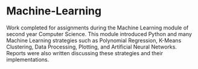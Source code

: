 # Machine-Learning
Work completed for assignments during the Machine Learning module of second year Computer Science. This module introduced Python and many Machine Learning strategies such as Polynomial Regression, K-Means Clustering, Data Processing, Plotting, and Artificial Neural Networks. Reports were also written discussing these strategies and their implementations.
